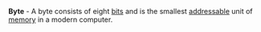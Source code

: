 **Byte** - A byte consists of eight [bits](docs/Resources/Glossary/Bit.md) and is the smallest [addressable](docs/Resources/Glossary/Memory%20Address.md) unit of [memory](docs/Resources/Glossary/Memory.md) in a modern computer.